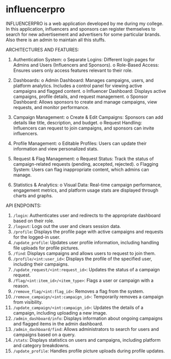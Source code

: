 # influencerpro

INFLUENCERPRO is a web application developed by me during my college. In this application, influencers and sponsors can register themselves to search for new advertisement and advertisers for some particular brands. Also there is an admin to maintain all this stuffs.

ARCHITECTURES AND FEATURES: 
1. Authentication System: 
o Separate Logins: Different login pages for Admins and Users (Influencers and Sponsors). 
o Role-Based Access: Ensures users only access features relevant to their role.

2. Dashboards: 
o Admin Dashboard: Manages campaigns, users, and platform analytics. Includes a control panel for viewing active campaigns and flagged content. 
o Influencer Dashboard: Displays active campaigns, profile details, and request management. 
o Sponsor Dashboard: Allows sponsors to create and manage campaigns, view requests, and monitor performance.

3. Campaign Management: 
o Create & Edit Campaigns: Sponsors can add details like title, description, and budget. 
o Request Handling: Influencers can request to join campaigns, and sponsors can invite influencers.

4. Profile Management: 
o Editable Profiles: Users can update their information and view personalized stats.

5. Request & Flag Management: 
o Request Status: Track the status of campaign-related requests (pending, accepted, rejected). 
o Flagging System: Users can flag inappropriate content, which admins can manage.

6. Statistics & Analytics: 
o Visual Data: Real-time campaign performance, engagement metrics, and platform usage stats are displayed through charts and graphs.

API ENDPOINTS: 

1. `/login`: Authenticates user and redirects to the appropriate dashboard based on their role. 
2. `/logout`: Logs out the user and clears session data. 
3. `/profile`: Displays the profile page with active campaigns and requests for the logged-in user. 
4. `/update_profile`: Updates user profile information, including handling file uploads for profile pictures. 
5. `/find`: Displays campaigns and allows users to request to join them. 
6. `/profile/<int:user_id>`: Displays the profile of the specified user, including their campaigns. 
7. `/update_request/<int:request_id>`: Updates the status of a campaign request. 
8. `/flag/<int:item_id>/<item_type>`: Flags a user or campaign with a reason. 
9. `/remove_flag/<int:flag_id>`: Removes a flag from the system. 
10. `/remove_campaign/<int:campaign_id>`: Temporarily removes a campaign from visibility. 
11. `/update_campaign/<int:campaign_id>`: Updates the details of a campaign, including uploading a new image. 
12. `/admin_dashboard/info`: Displays information about ongoing campaigns and flagged items in the admin dashboard. 
13. `/admin_dashboard/find`: Allows administrators to search for users and campaigns based on a query. 
14. `/stats`: Displays statistics on users and campaigns, including platform and category breakdowns. 
15. `/update_profile`: Handles profile picture uploads during profile updates.
